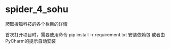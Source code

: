 # spider_4_sohu
爬取搜狐科技的各个栏目的详情


首次打开项目时，需要使用命令 pip install -r requirement.txt 安装依赖包
或者由PyCharm的提示自动安装
